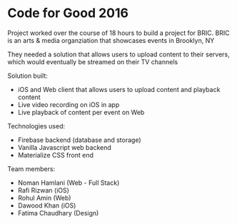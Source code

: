 # Code for Good 2016

Project worked over the course of 18 hours to build a project for BRIC. BRIC is an arts & media organziation that showcases events in Brooklyn, NY

They needed a solution that allows users to upload content to their servers, which would eventually be streamed on their TV channels

Solution built:
- iOS and Web client that allows users to upload content and playback content
- Live video recording on iOS in app
- Live playback of content per event on Web

Technologies used:
- Firebase backend (database and storage)
- Vanilla Javascript web backend
- Materialize CSS front end

Team members:
- Noman Hamlani (Web - Full Stack)
- Rafi Rizwan (iOS)
- Rohul Amin (Web)
- Dawood Khan (iOS)
- Fatima Chaudhary (Design)
